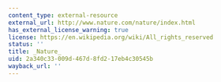 ```yaml
---
content_type: external-resource
external_url: http://www.nature.com/nature/index.html
has_external_license_warning: true
license: https://en.wikipedia.org/wiki/All_rights_reserved
status: ''
title: _Nature_
uid: 2a340c33-009d-467d-8fd2-17eb4c30545b
wayback_url: ''
---
```


